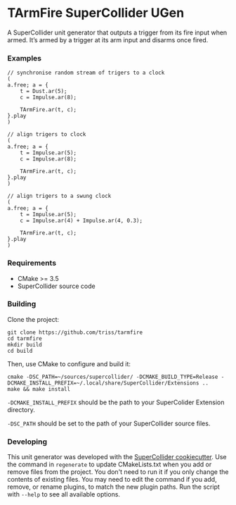# TArmFire SuperCollider UGen

A SuperCollider unit generator that outputs a trigger from its fire input when armed. It’s armed by a trigger at its arm input and disarms once fired.

### Examples

```
// synchronise random stream of trigers to a clock
(
a.free; a = {
	t = Dust.ar(5);
	c = Impulse.ar(8);

	TArmFire.ar(t, c);
}.play
)

// align trigers to clock
(
a.free; a = {
	t = Impulse.ar(5);
	c = Impulse.ar(8);

	TArmFire.ar(t, c);
}.play
)

// align trigers to a swung clock
(
a.free; a = {
	t = Impulse.ar(5);
	c = Impulse.ar(4) + Impulse.ar(4, 0.3);

	TArmFire.ar(t, c);
}.play
)
```

### Requirements

- CMake >= 3.5
- SuperCollider source code

### Building

Clone the project:

    git clone https://github.com/triss/tarmfire
    cd tarmfire
    mkdir build
    cd build

Then, use CMake to configure and build it:

    cmake -DSC_PATH=~/sources/supercollider/ -DCMAKE_BUILD_TYPE=Release -DCMAKE_INSTALL_PREFIX=~/.local/share/SuperCollider/Extensions ..
    make && make install

`-DCMAKE_INSTALL_PREFIX` should be the path to your SuperColider Extension directory.

`-DSC_PATH` should be set to the path of your SuperCollider source files.

### Developing

This unit generator was developed with the [SuperCollider cookiecutter](https://github.com/cookiecutter/cookiecutter).
Use the command in `regenerate` to update CMakeLists.txt when you add or remove files from the
project. You don't need to run it if you only change the contents of existing files. You may need to
edit the command if you add, remove, or rename plugins, to match the new plugin paths. Run the
script with `--help` to see all available options.
